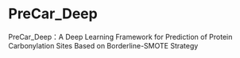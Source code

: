 # PreCar_Deep
PreCar_Deep：A Deep Learning Framework for Prediction of Protein Carbonylation Sites Based on Borderline-SMOTE Strategy
